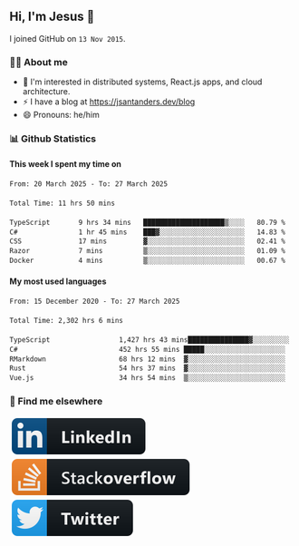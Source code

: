## Hi, I'm Jesus 👋

I joined GitHub on `13 Nov 2015`.

<!-- Talking about you -->

### 👨‍💻 About me

- 👦 I'm interested in distributed systems, React.js apps, and cloud architecture.
- ⚡️ I have a blog at <https://jsantanders.dev/blog>
- 😄 Pronouns: he/him

### 📊 Github Statistics

#### This week I spent my time on

<!--START_SECTION:weekly-->

```txt
From: 20 March 2025 - To: 27 March 2025

Total Time: 11 hrs 50 mins

TypeScript       9 hrs 34 mins   ████████████████████▒░░░░   80.79 %
C#               1 hr 45 mins    ███▓░░░░░░░░░░░░░░░░░░░░░   14.83 %
CSS              17 mins         ▓░░░░░░░░░░░░░░░░░░░░░░░░   02.41 %
Razor            7 mins          ▒░░░░░░░░░░░░░░░░░░░░░░░░   01.09 %
Docker           4 mins          ▒░░░░░░░░░░░░░░░░░░░░░░░░   00.67 %
```

<!--END_SECTION:weekly-->

#### My most used languages

<!--START_SECTION:alltime-->

```txt
From: 15 December 2020 - To: 27 March 2025

Total Time: 2,302 hrs 6 mins

TypeScript                 1,427 hrs 43 mins███████████████▓░░░░░░░░░   62.02 %
C#                         452 hrs 55 mins █████░░░░░░░░░░░░░░░░░░░░   19.67 %
RMarkdown                  68 hrs 12 mins  ▓░░░░░░░░░░░░░░░░░░░░░░░░   02.96 %
Rust                       54 hrs 37 mins  ▓░░░░░░░░░░░░░░░░░░░░░░░░   02.37 %
Vue.js                     34 hrs 54 mins  ▒░░░░░░░░░░░░░░░░░░░░░░░░   01.52 %
```

<!--END_SECTION:alltime-->

### 📢 Find me elsewhere

<p>
  <a target="_blank" href="https://linkedin.com/in/jsantanders">
    <img src="https://github.com/jsantanders/jsantanders/blob/master/img/linkedin.svg" alt="LinkedIn" style="vertical-align:top; margin:4px">
  </a>
  
  <a target="_blank" href="https://stackoverflow.com/users/7318331/jesus-santander">
    <img src="https://github.com/jsantanders/jsantanders/blob/master/img/stackoverflow.svg" alt="StackOverflow" style="vertical-align:top; margin:4px">
  </a>
  
  <a target="_blank" href="http://twitter.com/jsantanders">
    <img src="https://github.com/jsantanders/jsantanders/blob/master/img/twitter.svg" alt="Twitter" style="vertical-align:top; margin:4px">
  </a>
</p>

